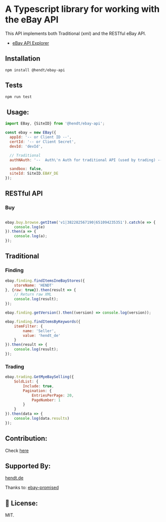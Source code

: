 # A Typescript library for working with the eBay API
This API implements both Traditional (xml) and the RESTful eBay API. 

* [eBay API Explorer](https://developer.ebay.com/my/api_test_tool)

## Installation

```shell
npm install @hendt/ebay-api
```

## Tests
```bash
npm run test
```

## ️ Usage:

```javascript
import EBay, {SiteID} from '@hendt/ebay-api';

const ebay = new EBay({
  appId: '-- or Client ID --',
  certId: '-- or Client Secret',
  devId: 'devId',

  // Traditional
  authNAuth: '--  Auth\'n Auth for traditional API (used by trading) --',

  sandbox: false,
  siteId: SiteID.EBAY_DE
});
```

## RESTful API

### Buy
```javascript

ebay.buy.browse.getItem('v1|382282567190|651094235351').catch(e => {
    console.log(e)
}).then(a => {
    console.log(a);
});

```

## Traditional

### Finding
```javascript
ebay.finding.findItemsIneBayStores({
    storeName: 'HENDT'
}, {raw: true}).then(result => {
    // Return raw XML
    console.log(result);
});

ebay.finding.getVersion().then((version) => console.log(version));

ebay.finding.findItemsByKeywords({
    itemFilter: {
        name: 'Seller',
        value: 'hendt_de'
    }
}).then(result => {
    console.log(result);
});
```

### Trading
```javascript
ebay.trading.GetMyeBaySelling({
    SoldList: {
        Include: true,
        Pagination: {
            EntriesPerPage: 20,
            PageNumber: 1
        }
    }
}).then(data => {
    console.log(data.results)
});

```

## Contribution:
Check [here](https://github.com/hendt/ebay-api/blob/master/CONTRIBUTING.md)

## Supported By:
[hendt.de](https://hendt.de)

Thanks to:
[ebay-promised](https://github.com/ondreian/ebay-promised)

## 📝 License:
MIT.